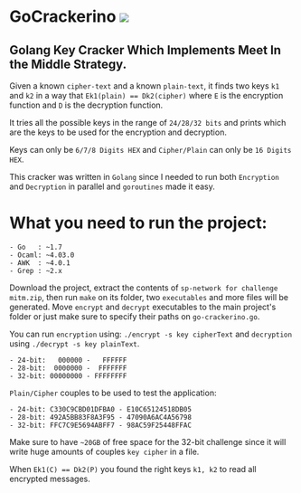 # GoCrackerino ![](https://stuff.mit.edu/afs/sipb/project/golang/arch/go1.2.1-linux-amd64/favicon.ico)
## Golang Key Cracker Which Implements Meet In the Middle Strategy.

Given a known `cipher-text` and a known `plain-text`, it finds two keys `k1` and `k2` in a way that 
`Ek1(plain) == Dk2(cipher)`
where `E` is the encryption function and `D` is the decryption function.

It tries all the possible keys in the range of `24/28/32 bits` and prints which are the keys to be used for the encryption and decryption.

Keys can only be `6/7/8 Digits HEX` and `Cipher/Plain` can only be `16 Digits HEX`.

This cracker was written in `Golang` since I needed to run both `Encryption` and `Decryption` in parallel and `goroutines` made it easy.

# What you need to run the project:

    - Go   : ~1.7
    - Ocaml: ~4.03.0
    - AWK  : ~4.0.1
    - Grep : ~2.x
    
Download the project, extract the contents of `sp-network for challenge mitm.zip`, then run `make` on its folder, two `executables` and more files will be generated. Move `encrypt` and `decrypt` executables to the main project's folder or just make sure to specify their paths on `go-crackerino.go`.

You can run `encryption` using: `./encrypt -s key cipherText` and `decryption` using `./decrypt -s key plainText`.

    - 24-bit:   000000 -   FFFFFF
    - 28-bit:  0000000 -  FFFFFFF
    - 32-bit: 00000000 - FFFFFFFF

`Plain/Cipher` couples to be used to test the application:

    - 24-bit: C330C9CBD01DFBA0 - E10C65124518DB05
    - 28-bit: 492A5BB83F8A3F95 - 47090A6AC4A56798
    - 32-bit: FFC7C9E5694ABFF7 - 98AC59F25448FFAC
    
Make sure to have `~20GB` of free space for the 32-bit challenge since it will write huge amounts of couples `key cipher` in a file.

When `Ek1(C) == Dk2(P)` you found the right keys `k1, k2` to read all encrypted messages.
